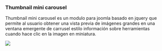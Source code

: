 ### Thumbnail mini carousel
 Thumbnail mini carousel es un modulo para joomla basado en jquery que permite al usuario obtener una vista previa de imágenes grandes en una ventana emergente de carrusel estilo información sobre herramientas cuando hace clic en la imagen en miniatura.
 
![](https://pandao.github.io/editor.md/images/logos/editormd-logo-180x180.png)
